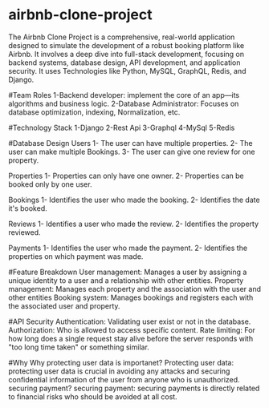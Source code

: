 # airbnb-clone-project
The Airbnb Clone Project is a comprehensive, real-world application designed to simulate the development of a robust booking platform like Airbnb.
It involves a deep dive into full-stack development, focusing on backend systems, database design, API development, and application security. 
It uses Technologies like Python, MySQL, GraphQL, Redis, and Django. 


#Team Roles
1-Backend developer: implement the core of an app—its algorithms and business logic.
2-Database Administrator: Focuses on database optimization, indexing, Normalization, etc.

#Technology Stack
1-Django
2-Rest Api
3-Graphql
4-MySql
5-Redis

#Database Design
Users
1- The user can have multiple properties.
2- The user can make multiple Bookings.
3- The user can give one review for one property.


Properties
1- Properties can only have one owner.
2- Properties can be booked only by one user.

Bookings
1- Identifies the user who made the booking.
2- Identifies the date it's booked.

Reviews
1- Identifies a user who made the review.
2- Identifies the property reviewed.

Payments
1- Identifies the user who made the payment.
2- Identifies the properties on which payment was made.

#Feature Breakdown
User management: Manages a user by assigning a unique identity to a user and a relationship with other entities.
Property management: Manages each property and the association with the user and other entities
Booking system: Manages bookings and registers each with the associated user and property.

#API Security
Authentication: Validating user exist or not in the database.
Authorization: Who is allowed to access specific content.
Rate limiting: For how long does a single request stay alive before the server responds with "too long time taken" or something similar.

#Why 
Why protecting user data is importanet?
Protecting user data: protecting user data is crucial in avoiding any attacks and securing confidential information of the user from anyone who is unauthorized.
securing payment?
securing payment: securing payments is directly related to financial risks who should be avoided at all cost.










